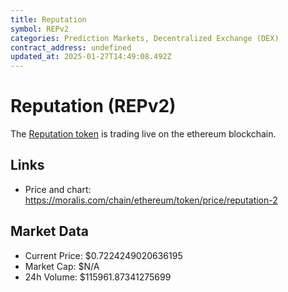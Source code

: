 ```yaml
---
title: Reputation
symbol: REPv2
categories: Prediction Markets, Decentralized Exchange (DEX)
contract_address: undefined
updated_at: 2025-01-27T14:49:08.492Z
---
```


# Reputation (REPv2)
The [Reputation token](https://moralis.com/chain/ethereum/token/price/reputation-2) is trading live on the ethereum blockchain.

## Links
- Price and chart: https://moralis.com/chain/ethereum/token/price/reputation-2

## Market Data
- Current Price: $0.7224249020636195
- Market Cap: $N/A
- 24h Volume: $115961.87341275699
